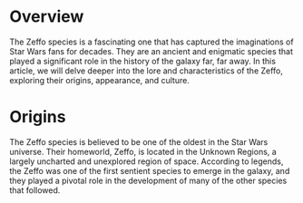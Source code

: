 # Overview
The Zeffo species is a fascinating one that has captured the imaginations of Star Wars fans for decades.
They are an ancient and enigmatic species that played a significant role in the history of the galaxy far, far away.
In this article, we will delve deeper into the lore and characteristics of the Zeffo, exploring their origins, appearance, and culture.

# Origins
The Zeffo species is believed to be one of the oldest in the Star Wars universe.
Their homeworld, Zeffo, is located in the Unknown Regions, a largely uncharted and unexplored region of space.
According to legends, the Zeffo was one of the first sentient species to emerge in the galaxy, and they played a pivotal role in the development of many of the other species that followed.